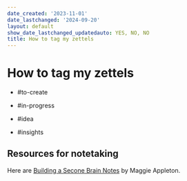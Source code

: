 ```yaml
---
date_created: '2023-11-01'
date_lastchanged: '2024-09-20'
layout: default
show_date_lastchanged_updatedauto: YES, NO, NO
title: How to tag my zettels
---
```

# How to tag my zettels

- #to-create
- #in-progress


- #idea
- #insights


## Resources for notetaking 
Here are [Building a Secone Brain Notes](https://maggieappleton.com/basb) by Maggie Appleton. 